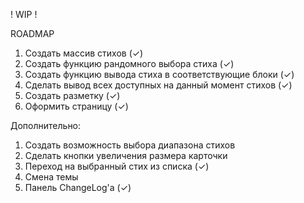 ! WIP !


ROADMAP 

1. Создать массив стихов (✓)
2. Создать функцию рандомного выбора стиха (✓)
3. Создать функцию вывода стиха в соответствующие блоки (✓)
4. Сделать вывод всех доступных на данный момент стихов (✓)
5. Создать разметку (✓)
6. Оформить страницу (✓)

Дополнительно: 
1. Создать возможность выбора диапазона стихов
2. Сделать кнопки увеличения размера карточки
3. Переход на выбранный стих из списка (✓)
4. Смена темы
5. Панель ChangeLog'а (✓)
